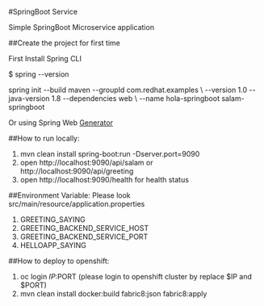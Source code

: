 #SpringBoot Service

Simple SpringBoot Microservice application

##Create the project for first time

First Install Spring CLI

$ spring --version

spring init --build maven --groupId com.redhat.examples \ --version 1.0 --java-version 1.8 --dependencies web \ --name hola-springboot salam-springboot

Or using Spring Web [Generator](http://start.spring.io/)

##How to run locally:
1. mvn clean install spring-boot:run -Dserver.port=9090
2. open http://localhost:9090/api/salam or http://localhost:9090/api/greeting
3. open http://localhost:9090/health for health status

##Environment Variable:
Please look src/main/resource/application.properties

1. GREETING_SAYING 
2. GREETING_BACKEND_SERVICE_HOST
3. GREETING_BACKEND_SERVICE_PORT
4. HELLOAPP_SAYING


##How to deploy to openshift:
1. oc login $IP:$PORT (please login to openshift cluster by replace $IP and $PORT)
2. mvn clean install docker:build fabric8:json fabric8:apply